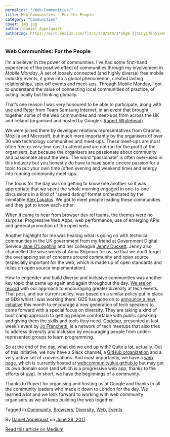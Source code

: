 ```yaml
---
permalink: "/Web-Communities/"
title: Web Communities - For the People
category: "Communities"
cover: img.jpg
author: Daniel Appelquist
authorImg: https://miro.medium.com/fit/c/240/240/1*pbg6-ZjCLUyL76n5ja0S5Q.jpeg
---
```


### Web Communities: For the People

I’m a believer in the power of communities. I’ve had some first-hand experience of the positive effect of communities through my involvement in _Mobile Monday_. A set of loosely connected (and highly diverse) free mobile industry events, it grew into a global phenomenon, created lasting relationships, spin-off events and meet-ups. Through Mobile Monday, I got to understand the value of connecting local communities of practice, of acting locally but thinking globally.

That’s one reason I was very honoured to be able to participate, along with [uve](https://medium.com/u/387f13d790e3) and [Peter](https://medium.com/u/27616666fa21) from Team Samsung Internet, in an event that brought together some of the web communities and meet-ups from across the UK and Ireland (organised and hosted by Google’s [Rupert Whitehead](https://medium.com/u/318b02f3b615)).

We were joined there by developer relations representatives from Chrome, Mozilla and Microsoft, but much more importantly by the organisers of over 30 web technology communities and meet-ups. These meet-ups are most often free or very-low-cost to attend and are not run for the profit of the organisers, but because the organisers are passionate about community and passionate about the web. The word “passionate” is often over-used in this industry but you honestly do have to have some sincere passion for a topic to put your own time (often evening and weekend time) and energy into running community meet-ups.

The focus for the day was on getting to know one another so it was appropriate that we spent the whole morning engaged in one-to-one discussions in a kind of “speed dating” format orchestrated by the inimitable [Alex Lakatos](https://medium.com/u/ea1c6c0fbc8b). We got to meet people leading these communities and they got to know each-other.

When it came to hear from browser dev rel teams, the themes were no surprise: Progressive Web Apps, web performance, use of emerging APIs and general promotion of the open web.

Another highlight for me was hearing what is going on with technical communities in the UK government from my friend at Government Digital Service [Jane O’Loughlin](https://twitter.com/JaneOLoughlin/) and her colleague [Jenny Duckett](https://twitter.com/jenny_duckett). Jenny also channelled the wise words of Anna Shipman for us, so that we don’t forget the overlapping set of concerns around community and open source (especially important for the web, which is made up of open standards and relies on open source implementation).

How to engender and build diverse and inclusive communities was another key topic that came up again and again throughout the day. [We are on record](https://medium.com/samsung-internet-dev/supporting-diversity-at-tech-events-8b004965c0bd) with our approach to encouraging greater diversity at tech events. That post, and our current policy, was based on a similar policy put in place at GDS whilst I was working there. GDS has gone on to [announce a new initiative](https://gds.blog.gov.uk/2017/06/21/breaking-in-a-new-generation-of-public-speakers/) this month to encourage a new generation of tech speakers to come forward with a special focus on diversity. They are taking a kind of boot camp approach to getting people comfortable with public speaking and giving them the skills and tools they need. [Codebar](https://www.codebar.io/), presented at last week’s event by [Jo Franchetti](http://twitter.com/thisisjofrank), is a network of tech meetups that also tries to address diversity and inclusion by encouraging people from under-represented groups to learn programming.

So at the end of the day, what did we end up with? Quite a lot, actually. Out of this initiative, we now have a Slack channel, a [GitHub organization](https://github.com/webcommunityukie) and a very active set of conversations. And most importantly, we have a [web page](https://webcommunityukie.github.io/), which is currently hosted at [webcommunityukie.github.io](http://webcommunityukie.github.io) but may get its own domain soon (and which is a progressive web app, thanks to the efforts of [uve](https://medium.com/u/387f13d790e3)). In short, we have the beginnings of a community.

Thanks to Rupert for organising and hosting us at Google and thanks to all the community leaders who made it down to London for the day. We learned a lot and we look forward to working with web community organisers as we all keep building the web together.

Tagged in [Community](https://medium.com/tag/community), [Browsers](https://medium.com/tag/browsers), [Diversity](https://medium.com/tag/diversity), [Web](https://medium.com/tag/web), [Events](https://medium.com/tag/events)

By [Daniel Appelquist](https://medium.com/@torgo) on [June 28, 2017](https://medium.com/p/6440e0c8e543).

[Read this article on Medium](https://medium.com/@torgo/web-communities-for-the-people-6440e0c8e543)
